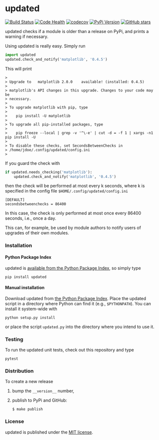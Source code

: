 # updated

[![Build
Status](https://travis-ci.org/nschloe/updated.svg?branch=master)](https://travis-ci.org/nschloe/updated)
[![Code Health](https://landscape.io/github/nschloe/updated/master/landscape.png)](https://landscape.io/github/nschloe/updated/master)
[![codecov](https://codecov.io/gh/nschloe/updated/branch/master/graph/badge.svg)](https://codecov.io/gh/nschloe/updated)
[![PyPi Version](https://img.shields.io/pypi/v/updated.svg)](https://pypi.python.org/pypi/updated)
[![GitHub stars](https://img.shields.io/github/stars/nschloe/updated.svg?style=social&label=Star&maxAge=2592000)](https://github.com/nschloe/updated)

updated checks if a module is older than a release on PyPi, and
prints a warning if necessary.

Using updated is really easy. Simply run
```python
import updated
updated.check_and_notify('matplotlib', '0.4.5')
```
This will print
```
>
> Upgrade to   matplotlib 2.0.0    available! (installed: 0.4.5)
>
> matplotlib's API changes in this upgrade. Changes to your code may be
> necessary.
>
> To upgrade matplotlib with pip, type
>
>    pip install -U matplotlib
>
> To upgrade all pip-installed packages, type
>
>    pip freeze --local | grep -v '^\-e' | cut -d = -f 1 | xargs -n1 pip install -U
>
> To disable these checks, set SecondsBetweenChecks in
> /home/jdoe/.config/updated/config.ini
>
```

If you guard the check with
```python
if updated.needs_checking('matplotlib'):
    updated.check_and_notify('matplotlib', '0.4.5')
```
then the check will be performed at most every k seconds, where k is specified
in the config file `$HOME/.config/updated/config.ini`
```
[DEFAULT]
secondsbetweenchecks = 86400
```
In this case, the check is only performed at most once every 86400 seconds,
i.e., once a day.

This can, for example, be used by module authors to notify users of upgrades of
their own modules.

### Installation

#### Python Package Index

updated is [available from the Python Package
Index](https://pypi.python.org/pypi/updated/), so simply type
```
pip install updated
```

#### Manual installation

Download updated from
[the Python Package Index](https://pypi.python.org/pypi/updated/).
Place the updated script in a directory where Python can find it
(e.g., `$PYTHONPATH`).  You can install it system-wide with
```
python setup.py install
```
or place the script `updated.py` into the directory where you
intend to use it.

### Testing

To run the updated unit tests, check out this repository and type
```
pytest
```

### Distribution

To create a new release

1. bump the `__version__` number,

2. publish to PyPi and GitHub:
    ```
    $ make publish
    ```

### License

updated is published under the [MIT license](https://en.wikipedia.org/wiki/MIT_License).

